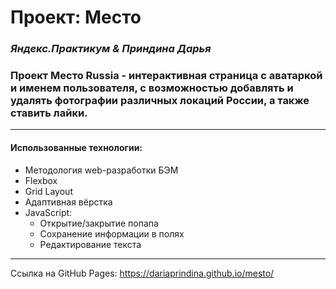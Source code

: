 # Проект: Место
### _Яндекс.Практикум & Приндина Дарья_

### Проект Место Russia - интерактивная страница с аватаркой и именем пользователя, с возможностью добавлять и удалять фотографии различных локаций России, а также ставить лайки.

---
#### Использованные технологии:
* Методология web-разработки БЭМ
* Flexbox
* Grid Layout
* Адаптивная вёрстка
* JavaScript:
  * Открытие/закрытие попапа
  * Сохранение информации в полях
  * Редактирование текста

---

Ссылка на GitHub Pages:
https://dariaprindina.github.io/mesto/

